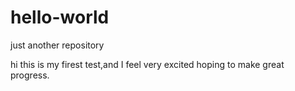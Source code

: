 
# hello-world
just another repository

hi this is my firest test,and I feel very excited hoping to make great progress.

